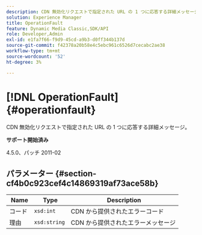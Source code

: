 ```yaml
---
description: CDN 無効化リクエストで指定された URL の 1 つに応答する詳細メッセージ。
solution: Experience Manager
title: OperationFault
feature: Dynamic Media Classic,SDK/API
role: Developer,Admin
exl-id: e1fa7f66-f9d9-45cd-a9b3-d0ff344b137d
source-git-commit: f42378a20b58e4c5ebc961c6526d7cecabc2ae38
workflow-type: tm+mt
source-wordcount: '52'
ht-degree: 3%

---
```


# [!DNL OperationFault]{#operationfault}

CDN 無効化リクエストで指定された URL の 1 つに応答する詳細メッセージ。

**サポート開始済み**

4.5.0、パッチ 2011-02

## パラメーター {#section-cf4b0c923cef4c14869319af73ace58b}

| **&#x200B; Name** | **&#x200B; Type** | **&#x200B; Description** |
|---|---|---|
| コード | `xsd:int` | CDN から提供されたエラーコード |
| 理由 | `xsd:string` | CDN から提供されたエラーメッセージ |
